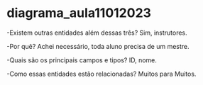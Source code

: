 # diagrama_aula11012023

-Existem outras entidades além dessas três?
Sim, instrutores.

-Por quê?
Achei necessário, toda aluno precisa de um mestre.

-Quais são os principais campos e tipos?
ID, nome.

-Como essas entidades estão relacionadas?
Muitos para Muitos.
